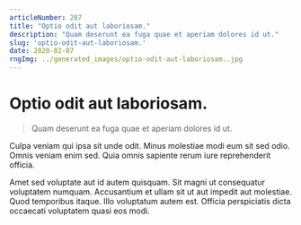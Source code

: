 ```yaml
---
articleNumber: 287
title: "Optio odit aut laboriosam."
description: "Quam deserunt ea fuga quae et aperiam dolores id ut."
slug: 'optio-odit-aut-laboriosam.'
date: 2020-02-07
rngImg: ../generated_images/optio-odit-aut-laboriosam..jpg
---
```


# Optio odit aut laboriosam.

> Quam deserunt ea fuga quae et aperiam dolores id ut.

Culpa veniam qui ipsa sit unde odit. Minus molestiae modi eum sit sed odio. Omnis veniam enim sed. Quia omnis sapiente rerum iure reprehenderit officia.
 Amet sed voluptate aut id autem quisquam. Sit magni ut consequatur voluptatem numquam. Accusantium et ullam sit ut aut impedit aut molestiae. Quod temporibus itaque. Illo voluptatum autem est. Officia perspiciatis dicta occaecati voluptatem quasi eos modi.

